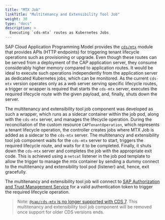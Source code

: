 ```yaml
---
title: "MTX Job"
linkTitle: "Multitenancy and Extensibility Tool Job"
weight: 30
type: "docs"
description: >
  Executing `cds-mtx` routes as Kubernetes Jobs
---
```


SAP Cloud Application Programming Model provides the [`cds/mtx`](https://cap.cloud.sap/docs/guides/multitenancy/old-mtx-apis) module that provides APIs (HTTP endpoints) for triggering tenant lifecycle operations such as provisioning or upgrade. Even though these routes can be served from a deployment of the CAP application server, they consume considerably higher memory compared to application routes. It would be ideal to execute such operations independently from the application server as dedicated Kubernetes jobs, which can be monitored. As the current `cds-mtx` version operates only as a web server serving specific lifecycle routes, a trigger or wrapper is required that starts the `cds-mtx` server, executes the required lifecycle route with the given payload, and, finally, shuts down the server.

The multitenancy and extensibility tool job component was developed as such a wrapper, which runs as a sidecar container within the job pod, along with the `cds-mtx` server, and manages the lifecycle operation. During the reconciliation of the custom resource `CAPTenantOperation`, which represents a tenant lifecycle operation, the controller creates jobs where MTX Job is added as a sidecar to the `cds-mtx` server. The multitenancy and extensibility tool job component waits for the `cds-mtx` server to start, triggers the required lifecycle route, and waits for it to be completed. Finally, it shuts down the `cds-mtx` server and completes the job with the appropriate exit code. This is achieved using a `netcat` listener in the job pod template to allow the trigger to manage the mtx container by sending a dummy connect to the multitenancy and extensibility tool pod (listener) and, hence, exit gracefully.

The multitenancy and extensibility tool job will connect to [SAP Authorization and Trust Management Service](https://help.sap.com/docs/authorization-and-trust-management-service?locale=en-US) for a valid authentication token to trigger the required lifecycle operation.

> Note: [`@sap/cds-mtx` is no longer supported with CDS 7](https://cap.cloud.sap/docs/releases/jun23#migration-from-old-mtx). This multitenancy and extensibility tool job component will be removed once support for older CDS versions ends.
